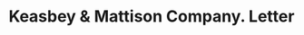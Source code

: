 ---
doi: 10.7916/D8J68V1W
date_other: '1918'
date_other_textual: '1918'
form: correspondence
genre:
- Letters (correspondence)
name:
- Keasbey & Mattison Company
object_in_context_url: https://biggert.cul.columbia.edu/items/view/ave_biggert_01352
subject_hierarchical_geographic:
- Ambler, Pennsylvania, United States
subject_name:
- Keasbey & Mattison Company
title: Keasbey & Mattison Company. Letter
sort_title: Keasbey & Mattison Company. Letter
call_number: ave_biggert_01352
coordinates:
- 40.155,-75.22027777777778
pid: ave_biggert_01352
identifiers: ave_biggert_01352
thumbnail: https://derivativo-1.library.columbia.edu/iiif/2/ldpd:344543/full/!256,256/0/native.jpg
permalink: "/items/ave_biggert_01352/"
layout: iiif-image-page
---